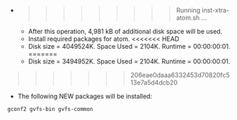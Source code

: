 * >>>>>>>>> Running inst-xtra-atom.sh ...
  * After this operation, 4,981 kB of additional disk space will be used.
  * Install required packages for atom.
<<<<<<< HEAD
  * Disk size = 4049524K. Space Used = 2104K. Runtime = 00:00:00:01.
=======
  * Disk size = 3494952K. Space Used = 2104K. Runtime = 00:00:00:01.
>>>>>>> 206eae0daaa6332453d70820fc513e7a5d4dcb20
  * The following NEW packages will be installed:
  ```bash
gconf2 gvfs-bin gvfs-common
  ```
